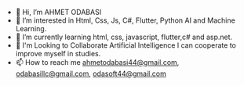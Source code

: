 - 👋 Hi, I’m AHMET ODABASI
- 👀 I’m interested in Html, Css, Js, C#, Flutter, Python AI and Machine Learning.
- 🌱 I’m currently learning html, css, javascript, flutter,c# and asp.net.
- 💞️ I'm Looking to Collaborate Artificial Intelligence I can cooperate to improve myself in studies.
- 📫 How to reach me ahmetodabasi44@gmail.com, odabasillc@gmail.com, odasoft44@gmail.com

<!---
odabasi44/odabasi44 is a ✨ special ✨ repository because its `README.md` (this file) appears on your GitHub profile.
You can click the Preview link to take a look at your changes.
--->
